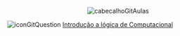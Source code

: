 <div align="center">

![cabecalhoGitAulas](https://github.com/user-attachments/assets/2adf0a8f-5906-4d5b-909a-4cfea1855c27)

</div>


![iconGitQuestion](https://github.com/user-attachments/assets/9f73cbfb-97a3-4655-80bb-8e923ebde72e) [Introdução a lógica de Computacional](https://github.com/brunamota/ProgramacaoDeJogosDigitais/blob/main/Slides/Introdu%C3%A7%C3%A3o%20a%20l%C3%B3gica%20de%20Computacional.pdf)

